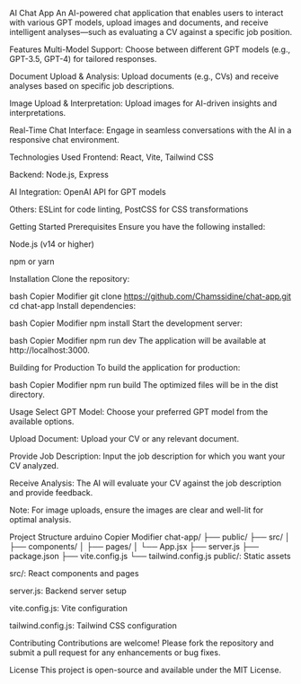 AI Chat App
An AI-powered chat application that enables users to interact with various GPT models, upload images and documents, and receive intelligent analyses—such as evaluating a CV against a specific job position.


Features
Multi-Model Support: Choose between different GPT models (e.g., GPT-3.5, GPT-4) for tailored responses.

Document Upload & Analysis: Upload documents (e.g., CVs) and receive analyses based on specific job descriptions.

Image Upload & Interpretation: Upload images for AI-driven insights and interpretations.

Real-Time Chat Interface: Engage in seamless conversations with the AI in a responsive chat environment.

Technologies Used
Frontend: React, Vite, Tailwind CSS

Backend: Node.js, Express

AI Integration: OpenAI API for GPT models

Others: ESLint for code linting, PostCSS for CSS transformations

Getting Started
Prerequisites
Ensure you have the following installed:

Node.js (v14 or higher)

npm or yarn

Installation
Clone the repository:

bash
Copier
Modifier
git clone https://github.com/Chamssidine/chat-app.git
cd chat-app
Install dependencies:

bash
Copier
Modifier
npm install
Start the development server:

bash
Copier
Modifier
npm run dev
The application will be available at http://localhost:3000.

Building for Production
To build the application for production:

bash
Copier
Modifier
npm run build
The optimized files will be in the dist directory.

Usage
Select GPT Model: Choose your preferred GPT model from the available options.

Upload Document: Upload your CV or any relevant document.

Provide Job Description: Input the job description for which you want your CV analyzed.

Receive Analysis: The AI will evaluate your CV against the job description and provide feedback.

Note: For image uploads, ensure the images are clear and well-lit for optimal analysis.

Project Structure
arduino
Copier
Modifier
chat-app/
├── public/
├── src/
│   ├── components/
│   ├── pages/
│   └── App.jsx
├── server.js
├── package.json
├── vite.config.js
└── tailwind.config.js
public/: Static assets

src/: React components and pages

server.js: Backend server setup

vite.config.js: Vite configuration

tailwind.config.js: Tailwind CSS configuration

Contributing
Contributions are welcome! Please fork the repository and submit a pull request for any enhancements or bug fixes.

License
This project is open-source and available under the MIT License.
